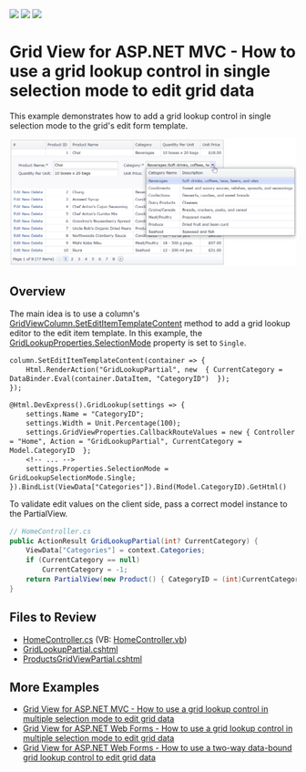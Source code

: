 <!-- default badges list -->
![](https://img.shields.io/endpoint?url=https://codecentral.devexpress.com/api/v1/VersionRange/128550902/15.1.9%2B)
[![](https://img.shields.io/badge/Open_in_DevExpress_Support_Center-FF7200?style=flat-square&logo=DevExpress&logoColor=white)](https://supportcenter.devexpress.com/ticket/details/T328413)
[![](https://img.shields.io/badge/📖_How_to_use_DevExpress_Examples-e9f6fc?style=flat-square)](https://docs.devexpress.com/GeneralInformation/403183)
<!-- default badges end -->
# Grid View for ASP.NET MVC - How to use a grid lookup control in single selection mode to edit grid data

This example demonstrates how to add a grid lookup control in single selection mode to the grid's edit form template.

![Grid Lookup in single selection mode](singleSelectionMode.png)

## Overview

The main idea is to use a column's [GridViewColumn.SetEditItemTemplateContent](https://docs.devexpress.com/AspNetMvc/DevExpress.Web.Mvc.MVCxGridViewColumn.SetEditItemTemplateContent.overloads) method to add a grid lookup editor to the edit item template. In this example, the [GridLookupProperties.SelectionMode](https://docs.devexpress.com/AspNet/DevExpress.Web.GridLookupProperties.SelectionMode) property is set to `Single`.

```cshtml
column.SetEditItemTemplateContent(container => {         
    Html.RenderAction("GridLookupPartial", new  { CurrentCategory = DataBinder.Eval(container.DataItem, "CategoryID")  });         
});
```

```cshtml
@Html.DevExpress().GridLookup(settings => {
    settings.Name = "CategoryID";
    settings.Width = Unit.Percentage(100);
    settings.GridViewProperties.CallbackRouteValues = new { Controller = "Home", Action = "GridLookupPartial", CurrentCategory = Model.CategoryID  };
    <!-- ... -->
    settings.Properties.SelectionMode = GridLookupSelectionMode.Single;
}).BindList(ViewData["Categories"]).Bind(Model.CategoryID).GetHtml()
```

To validate edit values on the client side, pass a correct model instance to the PartialView.

```cs
// HomeController.cs
public ActionResult GridLookupPartial(int? CurrentCategory) {
    ViewData["Categories"] = context.Categories;
    if (CurrentCategory == null)
        CurrentCategory = -1;
    return PartialView(new Product() { CategoryID = (int)CurrentCategory });
}
```

## Files to Review

* [HomeController.cs](./CS/E2979MVC/Controllers/HomeController.cs) (VB: [HomeController.vb](./VB/E2979MVC/Controllers/HomeController.vb))
* [GridLookupPartial.cshtml](./CS/E2979MVC/Views/Home/GridLookupPartial.cshtml)
* [ProductsGridViewPartial.cshtml](./CS/E2979MVC/Views/Home/ProductsGridViewPartial.cshtml)

## More Examples

* [Grid View for ASP.NET MVC - How to use a grid lookup control in multiple selection mode to edit grid data](https://github.com/DevExpress-Examples/gridview-how-to-use-gridlookup-in-editform-in-multiple-selection-mode-t328613)
* [Grid View for ASP.NET Web Forms - How to use a grid lookup control in multiple selection mode to edit grid data](https://github.com/DevExpress-Examples/asp-net-web-forms-grid-use-grid-lookup-in-multiple-selection-mode-to-edit-data)
* [Grid View for ASP.NET Web Forms - How to use a two-way data-bound grid lookup control to edit grid data](https://github.com/DevExpress-Examples/how-to-use-two-way-data-bound-aspxgridlookup-in-edit-form-of-aspxgridview-to-edit-data-e2979)
